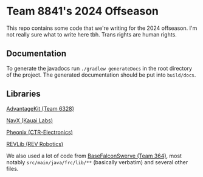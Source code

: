 # Team 8841's 2024 Offseason

This repo contains some code that we're writing for the 2024 offseason. I'm not really sure what to write here tbh. Trans rights are human rights.

## Documentation

To generate the javadocs run `./gradlew generateDocs` in the root directory of the project. The generated documentation should be put into `build/docs`.

## Libraries

[AdvantageKit (Team 6328)](https://github.com/Mechanical-Advantage/AdvantageKit)

[NavX (Kauai Labs)](https://dev.studica.com/releases/2023/NavX.json)

[Pheonix (CTR-Electronics)](https://maven.ctr-electronics.com/release/com/ctre/phoenix/Phoenix5-frc2023-latest.json)

[REVLib (REV Robotics)](https://software-metadata.revrobotics.com/REVLib-2023.json)

We also used a lot of code from [BaseFalconSwerve (Team 364)](https://github.com/Team364/BaseFalconSwerve/), most notably `src/main/java/frc/lib/**` (basically verbatim) and several other files.
